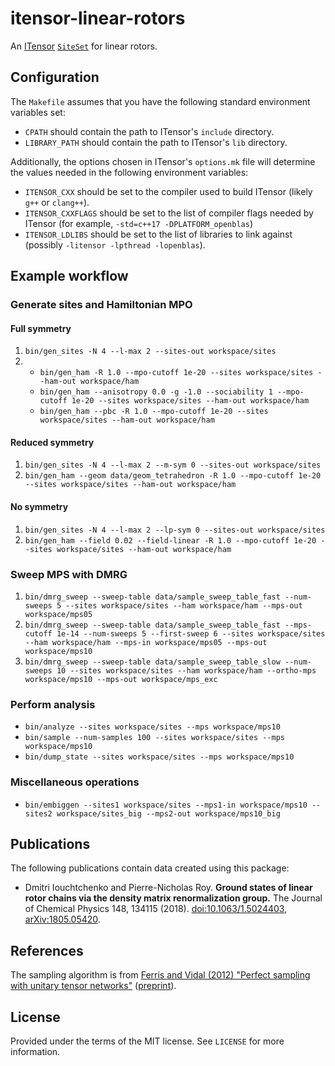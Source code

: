 # itensor-linear-rotors

An [ITensor](http://itensor.org/) [`SiteSet`](http://itensor.org/docs.cgi?page=classes/siteset) for linear rotors.


## Configuration

The `Makefile` assumes that you have the following standard environment variables set:

* `CPATH` should contain the path to ITensor's `include` directory.
* `LIBRARY_PATH` should contain the path to ITensor's `lib` directory.

Additionally, the options chosen in ITensor's `options.mk` file will determine the values needed in the following environment variables:

* `ITENSOR_CXX` should be set to the compiler used to build ITensor (likely `g++` or `clang++`).
* `ITENSOR_CXXFLAGS` should be set to the list of compiler flags needed by ITensor (for example, `-std=c++17 -DPLATFORM_openblas`)
* `ITENSOR_LDLIBS` should be set to the list of libraries to link against (possibly `-litensor -lpthread -lopenblas`).


## Example workflow

### Generate sites and Hamiltonian MPO

#### Full symmetry

1. `bin/gen_sites -N 4 --l-max 2 --sites-out workspace/sites`
1.
   * `bin/gen_ham -R 1.0 --mpo-cutoff 1e-20 --sites workspace/sites --ham-out workspace/ham`
   * `bin/gen_ham --anisotropy 0.0 -g -1.0 --sociability 1 --mpo-cutoff 1e-20 --sites workspace/sites --ham-out workspace/ham`
   * `bin/gen_ham --pbc -R 1.0 --mpo-cutoff 1e-20 --sites workspace/sites --ham-out workspace/ham`

#### Reduced symmetry

1. `bin/gen_sites -N 4 --l-max 2 --m-sym 0 --sites-out workspace/sites`
1. `bin/gen_ham --geom data/geom_tetrahedron -R 1.0 --mpo-cutoff 1e-20 --sites workspace/sites --ham-out workspace/ham`

#### No symmetry

1. `bin/gen_sites -N 4 --l-max 2 --lp-sym 0 --sites-out workspace/sites`
1. `bin/gen_ham --field 0.02 --field-linear -R 1.0 --mpo-cutoff 1e-20 --sites workspace/sites --ham-out workspace/ham`

### Sweep MPS with DMRG

1. `bin/dmrg_sweep --sweep-table data/sample_sweep_table_fast --num-sweeps 5 --sites workspace/sites --ham workspace/ham --mps-out workspace/mps05`
1. `bin/dmrg_sweep --sweep-table data/sample_sweep_table_fast --mps-cutoff 1e-14 --num-sweeps 5 --first-sweep 6 --sites workspace/sites --ham workspace/ham --mps-in workspace/mps05 --mps-out workspace/mps10`
1. `bin/dmrg_sweep --sweep-table data/sample_sweep_table_slow --num-sweeps 10 --sites workspace/sites --ham workspace/ham --ortho-mps workspace/mps10 --mps-out workspace/mps_exc`

### Perform analysis

* `bin/analyze --sites workspace/sites --mps workspace/mps10`
* `bin/sample --num-samples 100 --sites workspace/sites --mps workspace/mps10`
* `bin/dump_state --sites workspace/sites --mps workspace/mps10`

### Miscellaneous operations

* `bin/embiggen --sites1 workspace/sites --mps1-in workspace/mps10 --sites2 workspace/sites_big --mps2-out workspace/mps10_big`


## Publications

The following publications contain data created using this package:

* Dmitri Iouchtchenko and Pierre-Nicholas Roy. **Ground states of linear rotor chains via the density matrix renormalization group.** The Journal of Chemical Physics 148, 134115 (2018). [doi:10.1063/1.5024403](https://aip.scitation.org/doi/abs/10.1063/1.5024403), [arXiv:1805.05420](https://arxiv.org/abs/1805.05420).


## References

The sampling algorithm is from [Ferris and Vidal (2012) "Perfect sampling with unitary tensor networks"](https://journals.aps.org/prb/abstract/10.1103/PhysRevB.85.165146) ([preprint](https://arxiv.org/abs/1201.3974)).


## License

Provided under the terms of the MIT license.
See `LICENSE` for more information.
